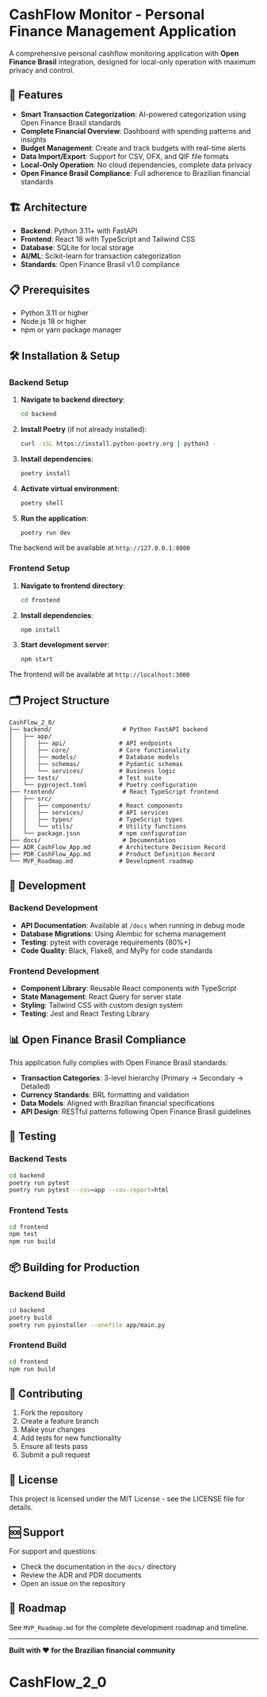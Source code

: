 # CashFlow Monitor - Personal Finance Management Application

A comprehensive personal cashflow monitoring application with **Open Finance Brasil** integration, designed for local-only operation with maximum privacy and control.

## 🚀 Features

- **Smart Transaction Categorization**: AI-powered categorization using Open Finance Brasil standards
- **Complete Financial Overview**: Dashboard with spending patterns and insights
- **Budget Management**: Create and track budgets with real-time alerts
- **Data Import/Export**: Support for CSV, OFX, and QIF file formats
- **Local-Only Operation**: No cloud dependencies, complete data privacy
- **Open Finance Brasil Compliance**: Full adherence to Brazilian financial standards

## 🏗️ Architecture

- **Backend**: Python 3.11+ with FastAPI
- **Frontend**: React 18 with TypeScript and Tailwind CSS
- **Database**: SQLite for local storage
- **AI/ML**: Scikit-learn for transaction categorization
- **Standards**: Open Finance Brasil v1.0 compliance

## 📋 Prerequisites

- Python 3.11 or higher
- Node.js 18 or higher
- npm or yarn package manager

## 🛠️ Installation & Setup

### Backend Setup

1. **Navigate to backend directory**:
   ```bash
   cd backend
   ```

2. **Install Poetry** (if not already installed):
   ```bash
   curl -sSL https://install.python-poetry.org | python3 -
   ```

3. **Install dependencies**:
   ```bash
   poetry install
   ```

4. **Activate virtual environment**:
   ```bash
   poetry shell
   ```

5. **Run the application**:
   ```bash
   poetry run dev
   ```

The backend will be available at `http://127.0.0.1:8000`

### Frontend Setup

1. **Navigate to frontend directory**:
   ```bash
   cd frontend
   ```

2. **Install dependencies**:
   ```bash
   npm install
   ```

3. **Start development server**:
   ```bash
   npm start
   ```

The frontend will be available at `http://localhost:3000`

## 🗂️ Project Structure

```
CashFlow_2_0/
├── backend/                    # Python FastAPI backend
│   ├── app/
│   │   ├── api/               # API endpoints
│   │   ├── core/              # Core functionality
│   │   ├── models/            # Database models
│   │   ├── schemas/           # Pydantic schemas
│   │   └── services/          # Business logic
│   ├── tests/                 # Test suite
│   └── pyproject.toml         # Poetry configuration
├── frontend/                   # React TypeScript frontend
│   ├── src/
│   │   ├── components/        # React components
│   │   ├── services/          # API services
│   │   ├── types/             # TypeScript types
│   │   └── utils/             # Utility functions
│   └── package.json           # npm configuration
├── docs/                       # Documentation
├── ADR_CashFlow_App.md        # Architecture Decision Record
├── PDR_CashFlow_App.md        # Product Definition Record
└── MVP_Roadmap.md             # Development roadmap
```

## 🔧 Development

### Backend Development

- **API Documentation**: Available at `/docs` when running in debug mode
- **Database Migrations**: Using Alembic for schema management
- **Testing**: pytest with coverage requirements (80%+)
- **Code Quality**: Black, Flake8, and MyPy for code standards

### Frontend Development

- **Component Library**: Reusable React components with TypeScript
- **State Management**: React Query for server state
- **Styling**: Tailwind CSS with custom design system
- **Testing**: Jest and React Testing Library

## 📊 Open Finance Brasil Compliance

This application fully complies with Open Finance Brasil standards:

- **Transaction Categories**: 3-level hierarchy (Primary → Secondary → Detailed)
- **Currency Standards**: BRL formatting and validation
- **Data Models**: Aligned with Brazilian financial specifications
- **API Design**: RESTful patterns following Open Finance Brasil guidelines

## 🧪 Testing

### Backend Tests
```bash
cd backend
poetry run pytest
poetry run pytest --cov=app --cov-report=html
```

### Frontend Tests
```bash
cd frontend
npm test
npm run build
```

## 📦 Building for Production

### Backend Build
```bash
cd backend
poetry build
poetry run pyinstaller --onefile app/main.py
```

### Frontend Build
```bash
cd frontend
npm run build
```

## 🤝 Contributing

1. Fork the repository
2. Create a feature branch
3. Make your changes
4. Add tests for new functionality
5. Ensure all tests pass
6. Submit a pull request

## 📄 License

This project is licensed under the MIT License - see the LICENSE file for details.

## 🆘 Support

For support and questions:
- Check the documentation in the `docs/` directory
- Review the ADR and PDR documents
- Open an issue on the repository

## 🚀 Roadmap

See `MVP_Roadmap.md` for the complete development roadmap and timeline.

---

**Built with ❤️ for the Brazilian financial community**
# CashFlow_2_0
